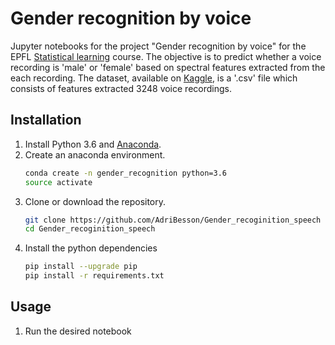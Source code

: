 # Gender recognition by voice
[Statistical learning]:http://edu.epfl.ch/coursebook/fr/statistical-learning-MATH-412$
[Anaconda]:https://anaconda.org/anaconda/python
[Kaggle]:https://www.kaggle.com/primaryobjects/voicegender
Jupyter notebooks for the project "Gender recognition by voice" for the EPFL [Statistical learning] course. The objective is to predict whether a voice recording is 'male' or 'female' based on spectral features extracted from the each recording. The dataset, available on [Kaggle], is a '.csv' file which consists of features extracted 3248 voice recordings.

## Installation
1. Install Python 3.6 and [Anaconda].
1. Create an anaconda environment.
    ```bash
    conda create -n gender_recognition python=3.6
    source activate
    ```
1. Clone or download the repository.
    ```bash
    git clone https://github.com/AdriBesson/Gender_recoginition_speech
    cd Gender_recoginition_speech
    ```
1. Install the python dependencies
    ```bash
    pip install --upgrade pip
    pip install -r requirements.txt
    ```

## Usage
1. Run the desired notebook
